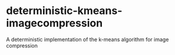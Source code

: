 # deterministic-kmeans-imagecompression
A deterministic implementation of the k-means algorithm for image compression

